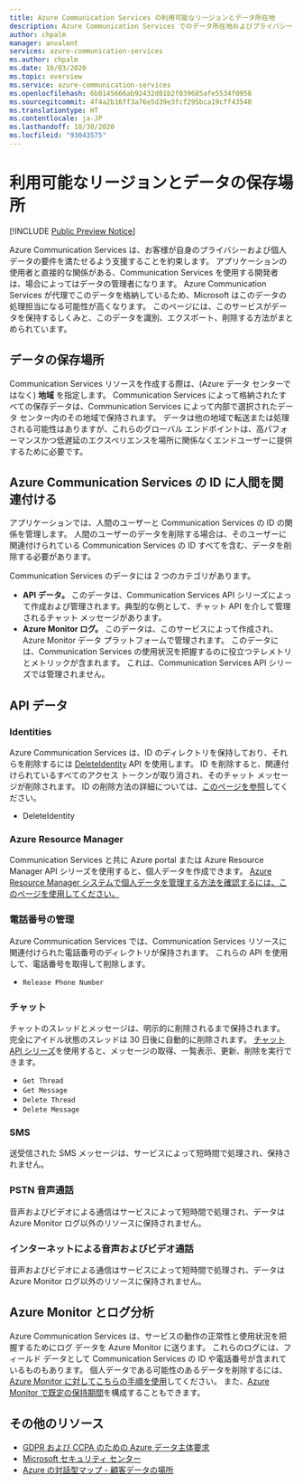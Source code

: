 ```yaml
---
title: Azure Communication Services の利用可能なリージョンとデータ所在地
description: Azure Communication Services でのデータ所在地およびプライバシーに関連した問題について説明します
author: chpalm
manager: anvalent
services: azure-communication-services
ms.author: chpalm
ms.date: 10/03/2020
ms.topic: overview
ms.service: azure-communication-services
ms.openlocfilehash: 6b8145666ab92432d01b2f039685afe5534f0958
ms.sourcegitcommit: 4f4a2b16ff3a76e5d39e3fcf295bca19cff43540
ms.translationtype: HT
ms.contentlocale: ja-JP
ms.lasthandoff: 10/30/2020
ms.locfileid: "93043575"
---
```

# <a name="region-availability-and-data-residency"></a>利用可能なリージョンとデータの保存場所

[!INCLUDE [Public Preview Notice](../includes/public-preview-include.md)]

Azure Communication Services は、お客様が自身のプライバシーおよび個人データの要件を満たせるよう支援することを約束します。 アプリケーションの使用者と直接的な関係がある、Communication Services を使用する開発者は、場合によってはデータの管理者になります。 Azure Communication Services が代理でこのデータを格納しているため、Microsoft はこのデータの処理担当になる可能性が高くなります。 このページには、このサービスがデータを保持するしくみと、このデータを識別、エクスポート、削除する方法がまとめられています。

## <a name="data-residency"></a>データの保存場所

Communication Services リソースを作成する際は、(Azure データ センターではなく) **地域** を指定します。 Communication Services によって格納されたすべての保存データは、Communication Services によって内部で選択されたデータ センター内のその地域で保持されます。 データは他の地域で転送または処理される可能性はありますが、これらのグローバル エンドポイントは、高パフォーマンスかつ低遅延のエクスペリエンスを場所に関係なくエンドユーザーに提供するために必要です。

## <a name="relating-humans-to-azure-communication-services-identities"></a>Azure Communication Services の ID に人間を関連付ける

アプリケーションでは、人間のユーザーと Communication Services の ID の関係を管理します。 人間のユーザーのデータを削除する場合は、そのユーザーに関連付けられている Communication Services の ID すべてを含む、データを削除する必要があります。

Communication Services のデータには 2 つのカテゴリがあります。
- **API データ。** このデータは、Communication Services API シリーズによって作成および管理されます。典型的な例として、チャット API を介して管理されるチャット メッセージがあります。
- **Azure Monitor ログ。** このデータは、このサービスによって作成され、Azure Monitor データ プラットフォームで管理されます。 このデータには、Communication Services の使用状況を把握するのに役立つテレメトリとメトリックが含まれます。 これは、Communication Services API シリーズでは管理されません。

## <a name="api-data"></a>API データ

### <a name="identities"></a>Identities

Azure Communication Services は、ID のディレクトリを保持しており、それらを削除するには [DeleteIdentity](https://docs.microsoft.com/rest/api/communication/communicationidentity/delete) API を使用します。 ID を削除すると、関連付けられているすべてのアクセス トークンが取り消され、そのチャット メッセージが削除されます。 ID の削除方法の詳細については、[このページを参照](../quickstarts/access-tokens.md)してください。

- DeleteIdentity

### <a name="azure-resource-manager"></a>Azure Resource Manager

Communication Services と共に Azure portal または Azure Resource Manager API シリーズを使用すると、個人データを作成できます。 [Azure Resource Manager システムで個人データを管理する方法を確認するには、このページを使用してください。](https://docs.microsoft.com/azure/azure-resource-manager/management/resource-manager-personal-data)

### <a name="telephone-number-management"></a>電話番号の管理

Azure Communication Services では、Communication Services リソースに関連付けられた電話番号のディレクトリが保持されます。 これらの API を使用して、電話番号を取得して削除します。
- `Release Phone Number`

### <a name="chat"></a>チャット

チャットのスレッドとメッセージは、明示的に削除されるまで保持されます。 完全にアイドル状態のスレッドは 30 日後に自動的に削除されます。 [チャット API シリーズ](https://docs.microsoft.com/rest/api/communication/chat/deletechatmessage/deletechatmessage)を使用すると、メッセージの取得、一覧表示、更新、削除を実行できます。

- `Get Thread`
- `Get Message`
- `Delete Thread`
- `Delete Message`

### <a name="sms"></a>SMS

送受信された SMS メッセージは、サービスによって短時間で処理され、保持されません。 

### <a name="pstn-voice-calling"></a>PSTN 音声通話

音声およびビデオによる通信はサービスによって短時間で処理され、データは Azure Monitor ログ以外のリソースに保持されません。

### <a name="internet-voice-and-video-calling"></a>インターネットによる音声およびビデオ通話

音声およびビデオによる通信はサービスによって短時間で処理され、データは Azure Monitor ログ以外のリソースに保持されません。

## <a name="azure-monitor-and-log-analytics"></a>Azure Monitor とログ分析

Azure Communication Services は、サービスの動作の正常性と使用状況を把握するためにログ データを Azure Monitor に送ります。 これらのログには、フィールド データとして Communication Services の ID や電話番号が含まれているものもあります。 個人データである可能性のあるデータを削除するには、[Azure Monitor に対してこちらの手順を使用](https://docs.microsoft.com/azure/azure-monitor/platform/personal-data-mgmt)してください。 また、[Azure Monitor で既定の保持期間](https://docs.microsoft.com/azure/azure-monitor/platform/manage-cost-storage)を構成することもできます。

## <a name="additional-resources"></a>その他のリソース

- [GDPR および CCPA のための Azure データ主体要求](https://docs.microsoft.com/microsoft-365/compliance/gdpr-dsr-azure?view=o365-worldwide&preserve-view=true)
- [Microsoft セキュリティ センター](https://www.microsoft.com/trust-center/privacy/data-location)
- [Azure の対話型マップ - 顧客データの場所](https://azuredatacentermap.azurewebsites.net/)